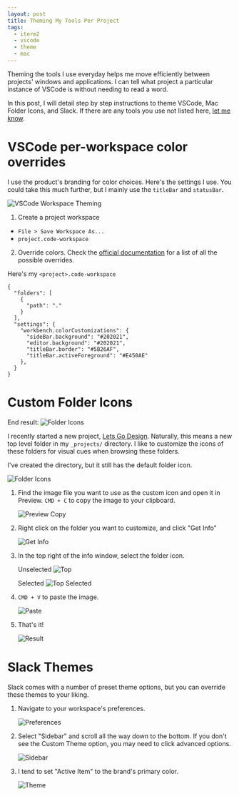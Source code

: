 ```yaml
---
layout: post
title: Theming My Tools Per Project
tags:
  - iterm2
  - vscode
  - theme
  - mac
---
```


Theming the tools I use everyday helps me move efficiently between projects' windows and applications. I can tell what project a particular instance of VSCode is without needing to read a word.

In this post, I will detail step by step instructions to theme VSCode, Mac Folder Icons, and Slack. If there are any tools you use not listed here, [let me know](https://twitter.com/attackrunryan).


# VSCode per-workspace color overrides
I use the product's branding for color choices. Here's the settings I use. You could take this much further, but I mainly use the `titleBar` and `statusBar`.

![VSCode Workspace Theming](/images/vscode-theming.png)

1. Create a project workspace
  - `File > Save Workspace As...` 
  - `project.code-workspace`

2. Override colors. Check the [official documentation](https://code.visualstudio.com/api/references/theme-color) for a list of all the possible overrides.

Here's my `<project>.code-workspace`
```
{
  "folders": [
    {
      "path": "."
    }
  ],
  "settings": {
    "workbench.colorCustomizations": {
      "sideBar.background": "#202021",
      "editor.background": "#202021",
      "titleBar.border": "#5B26AF",
      "titleBar.activeForeground": "#E450AE"
    },
  }
}
```

# Custom Folder Icons

End result:
![Folder Icons](/images/customFolderIcon/07_result.png)

I recently started a new project, [Lets Go Design](https://lets-go.design). Naturally, this means a new top level folder in my `_projects/` directory. I like to customize the icons of these folders for visual cues when browsing these folders.

I've created the directory, but it still has the default folder icon.

![Folder Icons](/images/customFolderIcon/01_current.png)

1. Find the image file you want to use as the custom icon and open it in Preview. `CMD + C` to copy the image to your clipboard.

    ![Preview Copy](/images/customFolderIcon/02_previewCopy.png)

2. Right click on the folder you want to customize, and click "Get Info"

    ![Get Info](/images/customFolderIcon/03_getInfo.png)

3. In the top right of the info window, select the folder icon.

    Unselected
    ![Top](/images/customFolderIcon/04_top.png)

    Selected
    ![Top Selected](/images/customFolderIcon/05_topSelected.png)

4. `CMD + V` to paste the image.

    ![Paste](/images/customFolderIcon/06_paste.png)

5. That's it!

    ![Result](/images/customFolderIcon/07_result.png)

# Slack Themes

Slack comes with a number of preset theme options, but you can override these themes to your liking.

1. Navigate to your workspace's preferences.

    ![Preferences](/images/slackTheme/01_preferences.png)

2. Select "Sidebar" and scroll all the way down to the bottom. If you don't see the Custom Theme option, you may need to click advanced options.

    ![Sidebar](/images/slackTheme/02_sidebar.png)

3. I tend to set "Active Item" to the brand's primary color.

    ![Theme](/images/slackTheme/03_theme.png)
